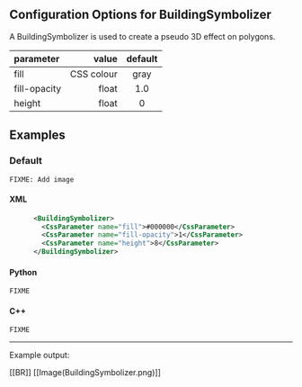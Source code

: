 <!-- Name: BuildingSymbolizer -->
<!-- Version: 3 -->
<!-- Last-Modified: 2009/02/06 07:56:36 -->
<!-- Author: jamierob -->
## Configuration Options for BuildingSymbolizer

A BuildingSymbolizer is used to create a pseudo 3D effect on polygons.

| **parameter**      | **value**    | **default** |
|:-----------------|---------------:|:-----------:|
| fill             |  CSS colour    | gray      |
| fill-opacity     |  float         | 1.0       |
| height           |  float         | 0         |

## Examples

### Default

` FIXME: Add image `

#### XML

```xml
      <BuildingSymbolizer>
        <CssParameter name="fill">#000000</CssParameter>
        <CssParameter name="fill-opacity">1</CssParameter>
        <CssParameter name="height">8</CssParameter>
      </BuildingSymbolizer>
```

#### Python

` FIXME `

#### C++

` FIXME `

----

Example output:

 [[BR]]
[[Image(BuildingSymbolizer.png)]]
